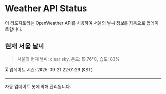 
# Weather API Status

이 리포지토리는 OpenWeather API를 사용하여 서울의 날씨 정보를 자동으로 업데이트합니다.

## 현재 서울 날씨
> 서울의 현재 날씨: clear sky, 온도: 19.76°C, 습도: 83%

⏳ 업데이트 시간: 2025-09-21 22:01:29 (KST)

---
자동 업데이트 봇에 의해 관리됩니다.

